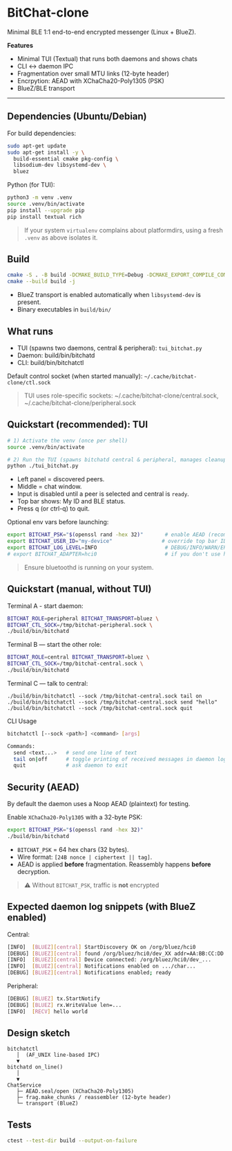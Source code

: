 # BitChat-clone

Minimal BLE 1:1 end-to-end encrypted messenger (Linux + BlueZ).

**Features**
- Minimal TUI (Textual) that runs both daemons and shows chats
- CLI <-> daemon IPC
- Fragmentation over small MTU links (12-byte header)
- Encrpytion: AEAD with XChaCha20-Poly1305 (PSK)
- BlueZ/BLE transport

---

## Dependencies (Ubuntu/Debian)

For build dependencies:
```bash
sudo apt-get update
sudo apt-get install -y \
  build-essential cmake pkg-config \
  libsodium-dev libsystemd-dev \
  bluez
```

Python (for TUI):
```bash
python3 -m venv .venv
source .venv/bin/activate
pip install --upgrade pip
pip install textual rich
```

> If your system `virtualenv` complains about platformdirs, using a fresh `.venv` as above isolates it.

## Build

```bash
cmake -S . -B build -DCMAKE_BUILD_TYPE=Debug -DCMAKE_EXPORT_COMPILE_COMMANDS=ON
cmake --build build -j
```

- BlueZ transport is enabled automatically when `libsystemd-dev` is present.
- Binary executables in `build/bin/`

## What runs

- TUI (spawns two daemons, central & peripheral): `tui_bitchat.py`
- Daemon: build/bin/bitchatd
- CLI: build/bin/bitchatctl

Default control socket (when started manually): `~/.cache/bitchat-clone/ctl.sock`
> TUI uses role-specific sockets:  ~/.cache/bitchat-clone/central.sock, ~/.cache/bitchat-clone/peripheral.sock

## Quickstart (recommended): TUI

```bash
# 1) Activate the venv (once per shell)
source .venv/bin/activate

# 2) Run the TUI (spawns bitchatd central & peripheral, manages cleanup)
python ./tui_bitchat.py
```

- Left panel = discovered peers.
- Middle = chat window.
- Input is disabled until a peer is selected and central is `ready`.
- Top bar shows: My ID and BLE status.
- Press q (or ctrl-q) to quit.

Optional env vars before launching:
```bash
export BITCHAT_PSK="$(openssl rand -hex 32)"       # enable AEAD (recommended)
export BITCHAT_USER_ID="my-device"                # override top bar ID
export BITCHAT_LOG_LEVEL=INFO                      # DEBUG/INFO/WARN/ERROR
# export BITCHAT_ADAPTER=hci0                      # if you don't use hci0
```
> Ensure bluetoothd is running on your system.

## Quickstart (manual, without TUI)
Terminal A - start daemon:
```bash
BITCHAT_ROLE=peripheral BITCHAT_TRANSPORT=bluez \
BITCHAT_CTL_SOCK=/tmp/bitchat-peripheral.sock \
./build/bin/bitchatd
```

Terminal B — start the other role:
```bash
BITCHAT_ROLE=central BITCHAT_TRANSPORT=bluez \
BITCHAT_CTL_SOCK=/tmp/bitchat-central.sock \
./build/bin/bitchatd
```

Terminal C — talk to central:
```
./build/bin/bitchatctl --sock /tmp/bitchat-central.sock tail on
./build/bin/bitchatctl --sock /tmp/bitchat-central.sock send "hello"
./build/bin/bitchatctl --sock /tmp/bitchat-central.sock quit
```

CLI Usage
```bash
bitchatctl [--sock <path>] <command> [args]

Commands:
  send <text...>   # send one line of text
  tail on|off      # toggle printing of received messages in daemon logs
  quit             # ask daemon to exit
```

## Security (AEAD)
By default the daemon uses a Noop AEAD (plaintext) for testing.

Enable `XChaCha20-Poly1305` with a 32-byte PSK:
```bash
export BITCHAT_PSK="$(openssl rand -hex 32)"
./build/bin/bitchatd
```

- `BITCHAT_PSK` = 64 hex chars (32 bytes).
- Wire format: `[24B nonce | ciphertext || tag]`.
- AEAD is applied **before** fragmentation. Reassembly happens **before** decryption.
> ⚠️ Without `BITCHAT_PSK`, traffic is **not** encrypted

## Expected daemon log snippets (with BlueZ enabled)

Central:
```bash
[INFO]  [BLUEZ][central] StartDiscovery OK on /org/bluez/hci0
[DEBUG] [BLUEZ][central] found /org/bluez/hci0/dev_XX addr=AA:BB:CC:DD:EE:FF (svc hit)
[INFO]  [BLUEZ][central] Device connected: /org/bluez/hci0/dev_...
[INFO]  [BLUEZ][central] Notifications enabled on .../char...
[DEBUG] [BLUEZ][central] Notifications enabled; ready
```

Peripheral:
```bash
[DEBUG] [BLUEZ] tx.StartNotify
[DEBUG] [BLUEZ] rx.WriteValue len=...
[INFO]  [RECV] hello world
```

## Design sketch
```text
bitchatctl
   │  (AF_UNIX line-based IPC)
   ▼
bitchatd on_line()
   │
   ▼
ChatService
   ├─ AEAD.seal/open (XChaCha20-Poly1305)
   ├─ frag.make_chunks / reassembler (12-byte header)
   └─ transport (BlueZ)
```

## Tests
```bash
ctest --test-dir build --output-on-failure
```
